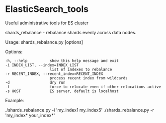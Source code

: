 # ElasticSearch_tools
Useful administrative tools for ES cluster

shards_rebalance - rebalance shards evenly across data nodes.

Usage: shards_rebalance.py [options]

Options:

    -h, --help          show this help message and exit 
    -i INDEX_LIST, --index=INDEX_LIST 
                        list of indexes to rebalance 
    -r RECENT_INDEX, --recent_index=RECENT_INDEX 
                        process recent index from wildcards 
    -d                  dry run 
    -f                  force to relocate even if other relocations active 
    -s HOST             ES server, default is localhost 

Example:

./shards_rebalance.py -i 'my_index1 my_index5'
./shards_rebalance.py -r 'my_index* your_index*'

